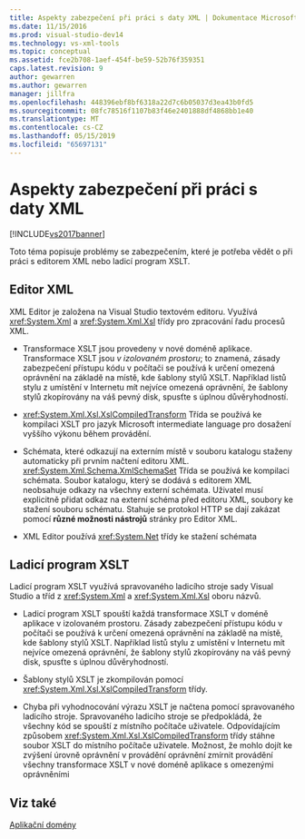 ```yaml
---
title: Aspekty zabezpečení při práci s daty XML | Dokumentace Microsoftu
ms.date: 11/15/2016
ms.prod: visual-studio-dev14
ms.technology: vs-xml-tools
ms.topic: conceptual
ms.assetid: fce2b708-1aef-454f-be59-52b76f359351
caps.latest.revision: 9
author: gewarren
ms.author: gewarren
manager: jillfra
ms.openlocfilehash: 448396ebf8bf6318a22d7c6b05037d3ea43b0fd5
ms.sourcegitcommit: 08fc78516f1107b83f46e2401888df4868bb1e40
ms.translationtype: MT
ms.contentlocale: cs-CZ
ms.lasthandoff: 05/15/2019
ms.locfileid: "65697131"
---
```

# <a name="security-considerations-when-working-with-xml-data"></a>Aspekty zabezpečení při práci s daty XML
[!INCLUDE[vs2017banner](../includes/vs2017banner.md)]

Toto téma popisuje problémy se zabezpečením, které je potřeba vědět o při práci s editorem XML nebo ladicí program XSLT.  
  
## <a name="xml-editor"></a>Editor XML  
 XML Editor je založena na Visual Studio textovém editoru. Využívá <xref:System.Xml> a <xref:System.Xml.Xsl> třídy pro zpracování řadu procesů XML.  
  
- Transformace XSLT jsou provedeny v nové doméně aplikace. Transformace XSLT jsou *v izolovaném prostoru*; to znamená, zásady zabezpečení přístupu kódu v počítači se používá k určení omezená oprávnění na základě na místě, kde šablony stylů XSLT. Například listů stylu z umístění v Internetu mít nejvíce omezená oprávnění, že šablony stylů zkopírovány na váš pevný disk, spusťte s úplnou důvěryhodností.  
  
- <xref:System.Xml.Xsl.XslCompiledTransform> Třída se používá ke kompilaci XSLT pro jazyk Microsoft intermediate language pro dosažení vyššího výkonu během provádění.  
  
- Schémata, které odkazují na externím místě v souboru katalogu staženy automaticky při prvním načtení editoru XML. <xref:System.Xml.Schema.XmlSchemaSet> Třída se používá ke kompilaci schémata. Soubor katalogu, který se dodává s editorem XML neobsahuje odkazy na všechny externí schémata. Uživatel musí explicitně přidat odkaz na externí schéma před editoru XML, soubory ke stažení souboru schématu. Stahuje se protokol HTTP se dají zakázat pomocí **různé možnosti nástrojů** stránky pro Editor XML.  
  
- XML Editor používá <xref:System.Net> třídy ke stažení schémata  
  
## <a name="xslt-debugger"></a>Ladicí program XSLT  
 Ladicí program XSLT využívá spravovaného ladicího stroje sady Visual Studio a tříd z <xref:System.Xml> a <xref:System.Xml.Xsl> oboru názvů.  
  
- Ladicí program XSLT spouští každá transformace XSLT v doméně aplikace v izolovaném prostoru. Zásady zabezpečení přístupu kódu v počítači se používá k určení omezená oprávnění na základě na místě, kde šablony stylů XSLT. Například listů stylu z umístění v Internetu mít nejvíce omezená oprávnění, že šablony stylů zkopírovány na váš pevný disk, spusťte s úplnou důvěryhodností.  
  
- Šablony stylů XSLT je zkompilován pomocí <xref:System.Xml.Xsl.XslCompiledTransform> třídy.  
  
- Chyba při vyhodnocování výrazu XSLT je načtena pomocí spravovaného ladicího stroje. Spravovaného ladicího stroje se předpokládá, že všechny kód se spouští z místního počítače uživatele. Odpovídajícím způsobem <xref:System.Xml.Xsl.XslCompiledTransform> třídy stáhne soubor XSLT do místního počítače uživatele. Možnost, že mohlo dojít ke zvýšení úrovně oprávnění v provádění oprávnění zmírnit provádění všechny transformace XSLT v nové doméně aplikace s omezenými oprávněními  
  
## <a name="see-also"></a>Viz také  
 [Aplikační domény](https://msdn.microsoft.com/39e57d07-a740-4cd4-ae82-e119ea3856c1)
